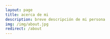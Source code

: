 ```yaml
---
layout: page
title: acerca de mi
description: breve descripción de mi persona
img: /img/about.jpg
redirect: /about
---
```


